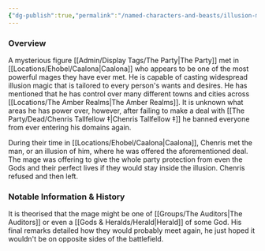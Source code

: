 ```yaml
---
{"dg-publish":true,"permalink":"/named-characters-and-beasts/illusion-master/","tags":["NPC"],"noteIcon":"","created":"2024-09-03T13:35:28.470+01:00","updated":"2024-12-13T17:33:51.954+00:00"}
---
```



### Overview
A mysterious figure [[Admin/Display Tags/The Party\|The Party]] met in [[Locations/Ehobel/Caalona\|Caalona]] who appears to be one of the most powerful mages they have ever met. He is capable of casting widespread illusion magic that is tailored to every person's wants and desires. He has mentioned that he has control over many different towns and cities across [[Locations/The Amber Realms\|The Amber Realms]]. It is unknown what areas he has power over, however, after failing to make a deal with [[The Party/Dead/Chenris Tallfellow ‡\|Chenris Tallfellow ‡]] he banned everyone from ever entering his domains again. 

During their time in [[Locations/Ehobel/Caalona\|Caalona]], Chenris met the man, or an illusion of him, where he was offered the aforementioned deal. The mage was offering to give the whole party protection from even the Gods and their perfect lives if they would stay inside the illusion. Chenris refused and then left. 

### Notable Information & History 
It is theorised that the mage might be one of [[Groups/The Auditors\|The Auditors]] or even a [[Gods & Heralds/Herald\|Herald]] of some God. His final remarks detailed how they would probably meet again, he just hoped it wouldn't be on opposite sides of the battlefield. 